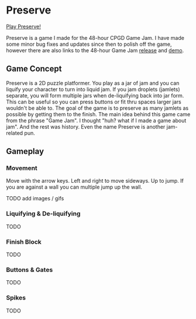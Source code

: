 # Preserve

[Play Preserve!](https://i-yam-jeremy.github.io/preserve)

Preserve is a game I made for the 48-hour CPGD Game Jam. I have made some minor bug fixes and updates since then to polish off the game, however there are also links to the 48-hour Game Jam [release](https://github.com/i-yam-jeremy/preserve/releases/tag/v1.0) and [demo](https://i-yam-jeremy.itch.io/preserve).

## Game Concept
Preserve is a 2D puzzle platformer. You play as a jar of jam and you can liquify your character to turn into liquid jam. If you jam droplets (jamlets) separate, you will form multiple jars when de-liquifying back into jar form. This can be useful so you can press buttons or fit thru spaces larger jars wouldn't be able to. The goal of the game is to preserve as many jamlets as possible by getting them to the finish. The main idea behind this game came from the phrase "Game Jam". I thought "huh? what if I made a game about jam". And the rest was history. Even the name Preserve is another jam-related pun.

## Gameplay

### Movement
Move with the arrow keys. Left and right to move sideways. Up to jump. If you are against a wall you can multiple jump up the wall.

TODO add images / gifs

### Liquifying & De-liquifying
TODO

### Finish Block
TODO

### Buttons & Gates
TODO

### Spikes
TODO

